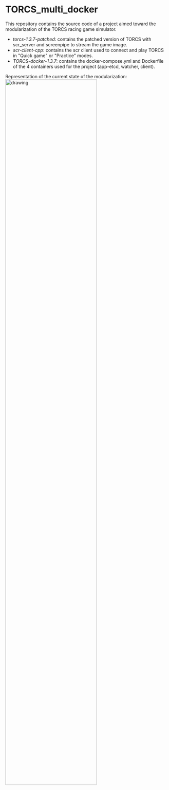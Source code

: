 # TORCS_multi_docker
This repository contains the source code of a project aimed toward the modularization of the TORCS racing game simulator. 
* *torcs-1.3.7-patched*: contains the patched version of TORCS with scr_server and screenpipe to stream the game image.
* *scr-client-cpp*: contains the scr client used to connect and play TORCS in "Quick game" or "Practice" modes.
* *TORCS-docker-1.3.7*: contains the docker-compose.yml and Dockerfile of the 4 containers used for the project (app-etcd, watcher, client).

Representation of the current state of the modularization:
<img src="https://user-images.githubusercontent.com/16836365/188315972-fe3a0394-eaa0-4339-94b0-4c0e99416fef.jpg" alt="drawing" width="75%"/>
